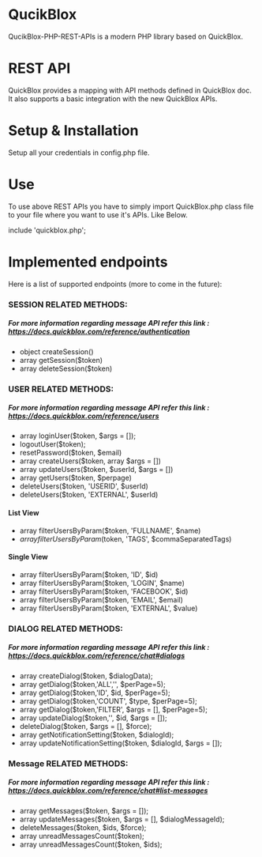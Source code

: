 # QucikBlox
QucikBlox-PHP-REST-APIs is a modern PHP library based on QuickBlox.

# REST API
QuickBlox provides a mapping with API methods defined in QuickBlox doc. It also supports a basic integration with the new QuickBlox APIs.

# Setup & Installation
Setup all your credentials in config.php file.

# Use
To use above REST APIs you have to simply import QuickBlox.php class file to your file where you want to use it's APIs. Like Below.

include 'quickblox.php';

# Implemented endpoints
Here is a list of supported endpoints (more to come in the future):

### SESSION RELATED METHODS:
##### For more information regarding message API refer this link : https://docs.quickblox.com/reference/authentication
- object createSession()
- array getSession($token)
- array deleteSession($token)

### USER RELATED METHODS:
##### For more information regarding message API refer this link : https://docs.quickblox.com/reference/users
- array loginUser($token, $args = []);
- logoutUser($token);
- resetPassword($token, $email)
- array createUsers($token, array $args = [])
- array updateUsers($token, $userId, $args = [])
- array getUsers($token, $perpage)
- deleteUsers($token, 'USERID', $userId)
- deleteUsers($token, 'EXTERNAL', $userId)

#### List View
- array filterUsersByParam($token, 'FULLNAME', $name)
- $array filterUsersByParam($token, 'TAGS', $commaSeparatedTags)

#### Single View
- array filterUsersByParam($token, 'ID', $id)
- array filterUsersByParam($token, 'LOGIN', $name)
- array filterUsersByParam($token, 'FACEBOOK', $id)
- array filterUsersByParam($token, 'EMAIL',  $email)
- array filterUsersByParam($token, 'EXTERNAL', $value)


### DIALOG RELATED METHODS:
##### For more information regarding message API refer this link : https://docs.quickblox.com/reference/chat#dialogs
- array createDialog($token, $dialogData);
- array getDialog($token,'ALL','', $perPage=5);
- array getDialog($token,'ID', $id, $perPage=5);
- array getDialog($token,'COUNT', $type, $perPage=5);
- array getDialog($token,'FILTER', $args = [], $perPage=5);
- array updateDialog($token,'', $id, $args = []);
- deleteDialog($token, $args = [], $force);
- array getNotificationSetting($token, $dialogId);
- array updateNotificationSetting($token, $dialogId, $args = []);

### Message RELATED METHODS:
##### For more information regarding message API refer this link : https://docs.quickblox.com/reference/chat#list-messages

- array getMessages($token, $args = []); 
- array updateMessages($token, $args = [], $dialogMessageId);
- deleteMessages($token, $ids, $force);
- array unreadMessagesCount($token);
- array unreadMessagesCount($token, $ids);

